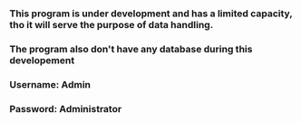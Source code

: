 ### This program is under development and has a limited capacity, tho it will serve the purpose of data handling.
### The program also don't have any database during this developement

### Username: Admin
### Password: Administrator
